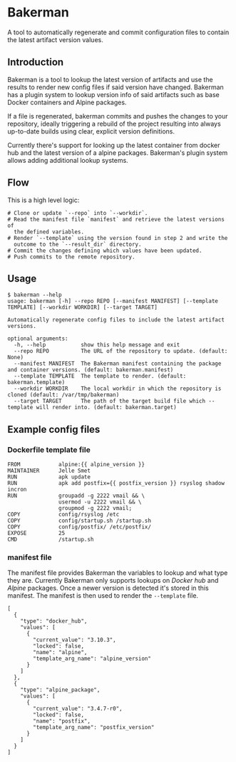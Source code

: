 # Bakerman

A tool to automatically regenerate and commit configuration files to contain
the latest artifact version values.

## Introduction

Bakerman is a tool to lookup the latest version of artifacts and use the
results to render new config files if said version have changed. Bakerman has
a plugin system to lookup version info of said artifacts such as base Docker
containers and Alpine packages.

If a file is regenerated, bakerman commits and pushes the changes to your
repository, ideally triggering a rebuild of the project resulting into always
up-to-date builds using clear, explicit version definitions.

Currently there's support for looking up the latest container from docker hub
and the latest version of a alpine packages. Bakerman's plugin system allows
adding additional lookup systems.

## Flow

This is a high level logic:

    # Clone or update `--repo` into `--workdir`.
    # Read the manifest file `manifest` and retrieve the latest versions of
      the defined variables.
    # Render `--template` using the version found in step 2 and write the
      outcome to the `--result_dir` directory.
    # Commit the changes defining which values have been updated.
    # Push commits to the remote repository.

## Usage

```
$ bakerman --help
usage: bakerman [-h] --repo REPO [--manifest MANIFEST] [--template TEMPLATE] [--workdir WORKDIR] [--target TARGET]

Automatically regenerate config files to include the latest artifact versions.

optional arguments:
  -h, --help           show this help message and exit
  --repo REPO          The URL of the repository to update. (default: None)
  --manifest MANIFEST  The Bakerman manifest containing the package and container versions. (default: bakerman.manifest)
  --template TEMPLATE  The template to render. (default: bakerman.template)
  --workdir WORKDIR    The local workdir in which the repository is cloned (default: /var/tmp/bakerman)
  --target TARGET      The path of the target build file which --template will render into. (default: bakerman.target)
```

## Example config files

### Dockerfile template file

```
FROM            alpine:{{ alpine_version }}
MAINTAINER      Jelle Smet
RUN             apk update
RUN             apk add postfix={{ postfix_version }} rsyslog shadow incron
RUN             groupadd -g 2222 vmail && \
                usermod -u 2222 vmail && \
                groupmod -g 2222 vmail;
COPY            config/rsyslog /etc
COPY            config/startup.sh /startup.sh
COPY            config/postfix/ /etc/postfix/
EXPOSE          25
CMD             /startup.sh
```

### manifest file

The manifest file provides Bakerman the variables to lookup and what type they
are.  Currently Bakerman only supports lookups on *Docker hub* and *Alpine*
packages. Once a newer version is detected it's stored in this manifest.  The
manifest is then used to render the `--template` file.

```
[
  {
    "type": "docker_hub",
    "values": [
      {
        "current_value": "3.10.3",
        "locked": false,
        "name": "alpine",
        "template_arg_name": "alpine_version"
      }
    ]
  },
  {
    "type": "alpine_package",
    "values": [
      {
        "current_value": "3.4.7-r0",
        "locked": false,
        "name": "postfix",
        "template_arg_name": "postfix_version"
      }
    ]
  }
]
```
